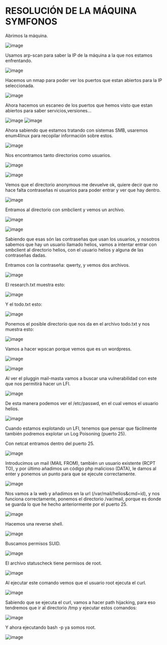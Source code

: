 # RESOLUCIÓN DE LA MÁQUINA SYMFONOS

Abrimos la máquina.

![image](https://github.com/user-attachments/assets/d3cdeef7-efce-47df-8edf-4d90be831cd8)

Usamos arp-scan para saber la IP de la máquina a la que nos estamos enfrentando.

![image](https://github.com/user-attachments/assets/b40f8f95-aa04-40ef-9908-c5ba9fc15910)

Hacemos un nmap para poder ver los puertos que estan abiertos para la IP seleccionada.

![image](https://github.com/user-attachments/assets/15d74f40-0c40-4d60-9945-1aa5a83cb9fa)

Ahora hacemos un escaneo de los puertos que hemos visto que estan abiertos para saber servicios,versiones...

![image](https://github.com/user-attachments/assets/ed3d285a-2a2d-4380-a153-d033c8d5d144)
![image](https://github.com/user-attachments/assets/37f37113-93be-4129-8c34-98fc68928c2d)

Ahora sabiendo que estamos tratando con sistemas SMB, usaremos enum4linux para recopilar información sobre estos.

![image](https://github.com/user-attachments/assets/a57cf03c-fde6-4324-a053-2a088a50386f)

Nos encontramos tanto directorios como usuarios.

![image](https://github.com/user-attachments/assets/522cfab3-35fb-4fae-a3d9-8c19e2824869)

![image](https://github.com/user-attachments/assets/3e3737e4-cd27-4d71-b22b-49e97b3e9da5)

Vemos que el directorio anonymous me devuelve ok, quiere decir que no hace falta contraseñas ni usuarios para poder entrar y ver que hay dentro.

![image](https://github.com/user-attachments/assets/2096e782-e672-4134-9150-1c8794c1f107)

Entramos al directorio con smbclient y vemos un archivo.

![image](https://github.com/user-attachments/assets/8f0bd11b-7cc5-4061-afdb-a92cb50f76db)

![image](https://github.com/user-attachments/assets/b8934a96-1f8d-4023-ab55-9ac04e98c807)

Sabiendo que esas són las contraseñas que usan los usuarios, y nosotros sabemos que hay un usuario llamado helios, vamos a intentar entrar con smbclient al directorio helios, con el usuario helios y alguna de las contraseñas dadas.

Entramos con la contraseña: qwerty, y vemos dos archivos.

![image](https://github.com/user-attachments/assets/648dcb10-d272-4f4d-8c2d-69d6537d16d7)

El research.txt muestra esto: 

![image](https://github.com/user-attachments/assets/1a651c9d-86fa-4d55-9e2e-b46a5fa16da8)

Y el todo.txt esto: 

![image](https://github.com/user-attachments/assets/0fb9664c-250e-4a8c-b790-0f9e18fc5224)

Ponemos el posible directorio que nos da en el archivo todo.txt y nos muestra esto: 

![image](https://github.com/user-attachments/assets/59cf9827-04bd-4109-a9ca-8d0bb3601412)

Vamos a hacer wpscan porque vemos que es un wordpress.

![image](https://github.com/user-attachments/assets/f30ef2ef-303b-4f6c-ac0d-71f69a653a79)

![image](https://github.com/user-attachments/assets/12fee351-099a-46b0-9137-ad8564abd01f)

Al ver el pluggin mail-masta vamos a buscar una vulnerabilidad con este que nos permitirá hacer un LFI.

![image](https://github.com/user-attachments/assets/a3f78363-a0db-4c0a-8334-c5bcc6264f65)

De esta manera podemos ver el /etc/passwd, en el cual vemos el usuario helios.

![image](https://github.com/user-attachments/assets/f9ec7c64-cb1c-45f0-91c8-2a5cfd4da676)

Cuando estamos explotando un LFI, tenemos que pensar que fácilmente también podremos explotar un Log Poisoning (puerto 25).

Con netcat entramos dentro del puerto 25.

![image](https://github.com/user-attachments/assets/fc227db4-1c95-49c7-b153-61b87cc512ff)

Introducimos un mail (MAIL FROM), también un usuario existente (RCPT TO), y por último añadimos un código php malicioso (DATA), le damos al enter y ponemos un punto para que se ejecute correctamente.

![image](https://github.com/user-attachments/assets/b9da1e27-eb86-49a6-b085-770834c5970c)

Nos vamos a la web y añadimos en la url (/var/mail/helios&cmd=id), y nos funciona correctamente, ponemos el directorio /var/mail, porque es donde se guarda lo que he hecho anteriormente por el puerto 25.

![image](https://github.com/user-attachments/assets/2d812834-9c84-4ed8-94a4-df8a418182ff)

Hacemos una reverse shell.

![image](https://github.com/user-attachments/assets/1b55f5fc-ef03-4867-b438-c776ba2dedd9)

Buscamos permisos SUID.

![image](https://github.com/user-attachments/assets/3c2ef4ce-813e-4a7a-9361-bad42524e910)

El archivo statuscheck tiene permisos de root.

![image](https://github.com/user-attachments/assets/6dfc2503-ab3e-4889-9ab7-ad45716b822a)

Al ejecutar este comando vemos que el usuario root ejecuta el curl.

![image](https://github.com/user-attachments/assets/94f0285f-2914-49bd-8bbf-9a997165206c)

Sabiendo que se ejecuta el curl, vamos a hacer path hijacking, para eso tendremos que ir al directorio /tmp y ejecutar estos comandos: 

![image](https://github.com/user-attachments/assets/298504d2-c4e1-4329-a376-3efd9fef17f3)

Y ahora ejecutando bash -p ya somos root.

![image](https://github.com/user-attachments/assets/d137b4e4-d3a0-4fac-be70-2763d2ead1f9)












